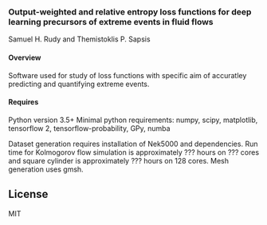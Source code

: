 ### Output-weighted and relative entropy loss functions for deep learning precursors of extreme events in fluid flows

Samuel H. Rudy and Themistoklis P. Sapsis

#### Overview

Software used for study of loss functions with specific aim of accuratley predicting and quantifying extreme events.

#### Requires

Python version 3.5+
Minimal python requirements: numpy, scipy, matplotlib, tensorflow 2, tensorflow-probability, GPy, numba

Dataset generation requires installation of Nek5000 and dependencies.  Run time for Kolmogorov flow simulation is approximately ??? hours on ??? cores and square cylinder is approximately ??? hours on 128 cores.  Mesh generation uses gmsh.

License
----
MIT
